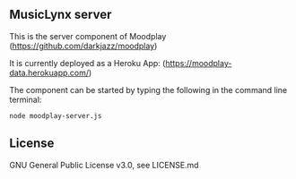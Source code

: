 ## MusicLynx server

This is the server component of Moodplay (https://github.com/darkjazz/moodplay)

It is currently deployed as a Heroku App: (https://moodplay-data.herokuapp.com/)

The component can be started by typing the following in the command line terminal:
```
node moodplay-server.js
```

## License

GNU General Public License v3.0, see LICENSE.md
